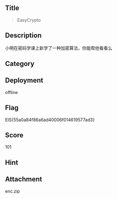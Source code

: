 ## Title
>  EasyCrypto

## Description

小明在密码学课上新学了一种加密算法，你能帮他看看么

## Category

## Deployment

offline                                

## Flag

EIS{55a0a84f86a6ad40006f014619577ad3}

## Score

101

## Hint

## Attachment

enc.zip

